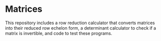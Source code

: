 # Matrices
This repository includes a row reduction calculator that converts matrices into their reduced row echelon form, a determinant calculator to check if a matrix is invertible, and code to test these programs.
